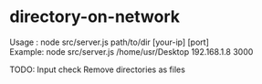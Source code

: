 # directory-on-network

Usage  : node src/server.js path/to/dir [your-ip] [port]
<br />
Example: node src/server.js /home/usr/Desktop 192.168.1.8 3000

TODO: 
    Input check
    Remove directories as files